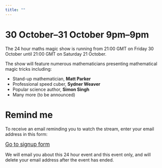 ```yaml
---
title: ""
---
```


30 October&ndash;31 October 9pm&ndash;9pm
=========================================

The 24 hour maths magic show is running
from 21:00 GMT on Friday 30 October until 21:00 GMT on Saturday 21 October.

The show will feature numerous mathematicians presenting mathematical magic tricks including:

- Stand-up mathematician, <strong>Matt Parker</strong>
- Professional speed cuber, <strong>Sydner Weaver</strong>
- Popular science author, <strong>Simon Singh</strong>
- Many more (to be announced)


Remind me
=========

To receive an email reminding you to watch the stream, enter your email address in this form:

<big><a href="https://docs.google.com/forms/d/e/1FAIpQLSepka2sjP0mzS-z5IFn_DzNs0zJuyoNwj4ZAU2xl71B0RVFyg/viewform?usp=sf_link">Go to signup form</a></big>

We will email you about this 24 hour event and this event only, and will delete your email address
after the event has ended.
